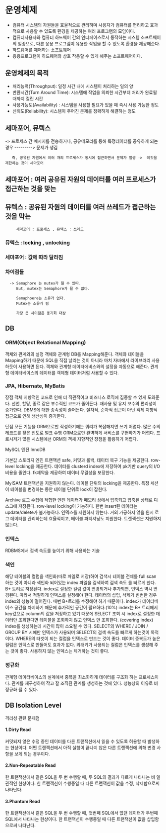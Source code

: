 # 운영체제

- 컴퓨터 시스템의 자원들을 효율적으로 관리하며 사용자가 컴퓨터를 편리하고 효과적으로 사용할 수 있도록 환경을 제공하는 여러 프로그램의 모임이다.
 - 컴퓨터사용자와 컴퓨터 하드웨어 간의 인터페이스로서 동작하는 시스템 소프트웨어의 일종으로, 다른 응용 프로그램이 유용한 작업을 할 수 있도록 환경을 제공해준다.
- 하드웨어를 제어하는 소프트웨어
- 응용프로그램이 하드웨어와 상호 작용할 수 있게 해주는 소프트웨어이다.

## 운영체제의 목적
 - 처리능력(Throughput): 일정 시간 내에 시스템이 처리하는 일의 양
 - 반환시간(Turn Around Time): 시스템에 작업을 의뢰한 시간부터 처리가 완료될 때까지 걸린 시간
 - 사용가능도(Availability) : 시스템을 사용할 필요가 있을 때 즉시 사용 가능한 정도
 - 신뢰도(Reliability): 시스템이 주어진 문제를 정확하게 해결하는 정도
## 세마포어, 뮤텍스
   -> 프로세스 간 메시지를 전송하거나, 공유메모리를 통해 특정데이터를 공유하게 되는 경우  ---------> 문제가 생김
      
       즉, 공유된 자원에서 여러 개의 프로세스가 동시에 접근하면서 문제가 발생 ->  이것을 제한하는 것이 세마포어
   
## 세마포어 : 여러 공유된 자원의 데이터를 여러 프로세스가 접근하는 것을 맞는 
## 뮤텍스 : 공유된 자원의 데이터를 여러 쓰레드가 접근하는 것을 막는 

         세마포어 : 프로세스 , 뮤텍스 : 쓰레드
         
### 뮤텍스 : locking , unlocking 
### 세마포어 : 값에 따라 달라짐

### 차이점들 
      -> Semaphore 는 mutex가 될 수 있따. 
         But, mutex는 Semaphore가 될 수 없다. 
         
         Semaphoere는 소유가 없다. 
         Mutex는 소유가 됨 
         
         가장 큰 차이점은 동기화 대상 
       
## DB

 ### ORM(Object Relational Mapping)
  
  객체와 관계와의 설정
  객체와 관계형 DB를 Mapping해준다.
  객체와 테이블을 Mapping하기 때문에 SQL을 직접 날리는 것이 아니라 마치 자바에서 라이브러리 사용하듯이 사용하면 된다.
  객체와 관계형 데이터에비스와의 설정을 자동으로 해준다.
  관계형 데이터베이스의 데이터를 객체형 데이터처럼 사용할 수 있다.

### JPA, Hibernate, MyBatis

 장점
 객체 지향적인 코드로 인해 더 직관적이고 비즈니스 로직에 집중할 수 있게 도와준다.
 선언, 할당, 종료 같은 부수적인 코드가 줄어든다.
 재사용 및 유지 보수의 편리성이 증가한다.
 DBMS에 대한 종속성이 줄어든다.
 절차적, 순차적 접근이 아닌 객체 지향적 접근으로 인해 생산성이 증가한다.

 단점
 모든 기능을 ORM으로만 작성하기에는 쿼리가 복잡해지면 쓰기 어렵다.
 많은 수의 레코드를 잦은 빈도로 벌크 수행
 ORM으로만 완벽하게 서비스를 구현하기가 어렵다.
 프로시저가 많은 시스템에선 ORM의 객체 지향적인 장점을 활용하기 어렵다.
 
 MySQL 엔진
 InnoDB
 
 기본값 스토리지 엔진
 트랜잭션 safe, 커밋과 롤백, 데이터 복구 기능을 제공한다.
 row-level locking을 제공한다.
 데이터를 clusterd index에 저장하여 pk기반 query의 I/O 비용을 줄인다.
 fk제약을 제공하여 데이터 무결성을 보장한다.
 
 MyISAM
 트랜잭션을 지원하지 않는다.
 테이블 단위의 locking을 제공한다.
 특정 세션이 테이블을 변경하는 동안 테이블 단위로 lock이 잡힌다.

 Archive
 로그 수집에 적합한 엔진
 데이터가 메모리 상에서 압축되고 압축된 상태로 디스크에 저장된다.
 row-level locking이 가능하다.
 한번 insert된 데이터는 update/delete가 불가능하다.
 인덱스를 지원하지 않는다.
 거의 가공하지 않을 윈시 로그 데이터를 관리하는데 효율적이고, 테이블 파티셔닝도 지원한다.
 트랜잭션은 지원하지 않는다.

 ### 인덱스
 RDBMS에서 검색 속도를 높이기 위해 사용하는 기술

 ### 색인
 해당 테이블의 컬럼을 색인화(따로 파일로 저장)하여 검색시 테이블 전체를 full scan 하는 것이 아니라 색인화 되어있는 index 파일을 검색하여 검색 속도 를 빠르게 한다. 
 B+ 트리로 저장된다.
 index로 설정한 컬럼 값이 변경되거나 추가되면, 인덱스 역시 변경된다. 따라서 적절하게 인덱스를 설정해야 한다.
 데이터의 삽입, 삭제가 빈번한 경우 index의 성능이 떨어진다. 매번 B+트리를 수정해야 하기 때문이다.
 index가 데이터베이스 공간을 차지하기 때문에 추가적인 공간이 필요하다.(10%)
 index는 B+ 트리에서 key값으로 column의 값을 저장하고 있기 때문에 SELECT 조회 시 index로 설정한 데이터만 조회한다면 테이블을 조회하지 않고 인덱스  만 조회한다. (covering index)
 index를 생성하는데 시간이 많이 소요될 수 있다.
 SELECT의 WHERE / JOIN / GROUP BY 시에만 인덱스가 사용되며 SELECT의 검색 속도를 빠르게 하는것이 목적이다.
 WHERE의 타겟이 되는 컬럼을 인덱스로 만드는 것이 좋다.
 데이터 중복도가 높은 컬럼은 인덱스로 만들어도 효과가 없다.
 외래키가 사용되는 컬럼은 인덱스를 생성해 주는 것이 좋다.
 사용하지 않는 인덱스는 제거하는 것이 좋다.

### 정규화
관계형 데이터베이스의 설계에서 중복을 최소화하게 데이터를 구조화 하는 프로세스이다.
관계를 재구성하여 작고 잘 조직된 관계를 생성하는 것에 있다.
성능상의 이유로 비정규화 될 수 있다.
         

## DB Isolation Level
  격리성 관련 문제점

 #### 1.Dirty Read
 커밋되지 않은 수정 중인 데이터를 다른 트랜잭션에서 읽을 수 있도록 허용할 때 발생하는 현상이다.
 어떤 트랜잭션에서 아직 실행이 끝나지 않은 다른 트랜잭션에 의해 변경 사항을 보게 되는 경우이다.
 #### 2.Non-Repeatable Read
 한 트랜잭션에서 같은 SQL을 두 번 수행할 때, 두 SQL의 결과가 다르게 나타나는 비 일관적인 현상이다.
 한 트랜잭션이 수행중일 때 다른 트랜잭션이 값을 수정, 삭제함으로써 나타난다.
 #### 3.Phantom Read
 한 트랜잭션에서 같은 SQL을 두 번 수행할 때, 첫번째 SQL에서 없던 데이터가 두번째 SQL에서 나타나는 현상이다.
 한 트랜잭션이 수행중일 때 다른 트랜잭션이 값을 삽입함으로써 나타난다.
 
 
 
 
 
